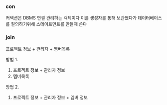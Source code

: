 ### con

커넥션은 DBMS 연결 관리하는 객체이다
이를 생성자를 통해 보관했다가 데이터베이스를 질의하기위해 스테이트먼트를 만들때 쓴다

### join

프로젝트 정보 + 관리자 + 멤버목록

방법 1.
1. 프로젝트 정보 + 관리자 정보
2. 멤버목록

방법 2.
1. 프로젝트 정보 + 관리자 정보 + 멤버 정보




